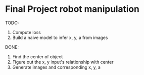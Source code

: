 # Final Project robot manipulation
 TODO:
 1. Compute loss
 2. Build a naive model to infer x, y, a from images
 
 DONE:
 1. Find the center of object
 2. Figure out the x, y input's relationship with center
 3. Generate images and corresponding x, y, a
